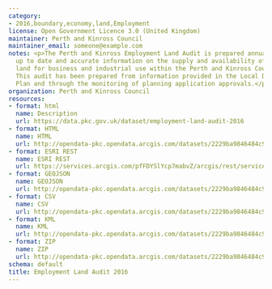 ```yaml
---
category:
- 2016,boundary,economy,land,Employment
license: Open Government Licence 3.0 (United Kingdom)
maintainer: Perth and Kinross Council
maintainer_email: someone@example.com
notes: <p>The Perth and Kinross Employment Land Audit is prepared annually to provide
  up to date and accurate information on the supply and availability of employment
  land for business and industrial use within the Perth and Kinross Council area.
  This audit has been prepared from information provided in the Local Development
  Plan and through the monitoring of planning application approvals.</p>
organization: Perth and Kinross Council
resources:
- format: html
  name: Description
  url: https://data.pkc.gov.uk/dataset/employment-land-audit-2016
- format: HTML
  name: HTML
  url: http://opendata-pkc.opendata.arcgis.com/datasets/2229ba9846484c9f9c29529fb75acd8f_0
- format: ESRI REST
  name: ESRI REST
  url: https://services.arcgis.com/pfFDYSlYcp7mabvZ/arcgis/rest/services/Employment_Land_Audit_2016/FeatureServer/0
- format: GEOJSON
  name: GEOJSON
  url: http://opendata-pkc.opendata.arcgis.com/datasets/2229ba9846484c9f9c29529fb75acd8f_0.geojson
- format: CSV
  name: CSV
  url: http://opendata-pkc.opendata.arcgis.com/datasets/2229ba9846484c9f9c29529fb75acd8f_0.csv
- format: KML
  name: KML
  url: http://opendata-pkc.opendata.arcgis.com/datasets/2229ba9846484c9f9c29529fb75acd8f_0.kml
- format: ZIP
  name: ZIP
  url: http://opendata-pkc.opendata.arcgis.com/datasets/2229ba9846484c9f9c29529fb75acd8f_0.zip
schema: default
title: Employment Land Audit 2016
---
```

